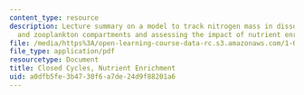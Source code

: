 ```yaml
---
content_type: resource
description: Lecture summary on a model to track nitrogen mass in dissolved, phytoplankton,
  and zooplankton compartments and assessing the impact of nutrient enrichment.
file: /media/https%3A/open-learning-course-data-rc.s3.amazonaws.com/1-020-ecology-ii-engineering-for-sustainability-spring-2008/a0dfb5fe3b4730f6a7de24d9f88201a6_lec5.pdf
file_type: application/pdf
resourcetype: Document
title: Closed Cycles, Nutrient Enrichment
uid: a0dfb5fe-3b47-30f6-a7de-24d9f88201a6
---
```

